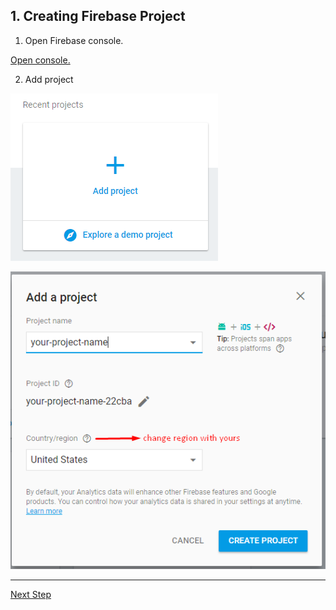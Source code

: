 ## 1. Creating Firebase Project

1. Open Firebase console. 

[Open console.](https://console.firebase.google.com/)

2. Add project

![Add project](./img/creating-firebase-project/add-project.png?raw=true)

![Add project](./img/creating-firebase-project/add-project2.png?raw=true)

---
[Next Step](./set-sign-methods.md)
